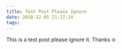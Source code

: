 ```yaml
---
title: Test Post Please Ignore
date: 2018-12-05 21:17:24
tags:
---
```


This is a test post please ignore it. Thanks :sparkle:
